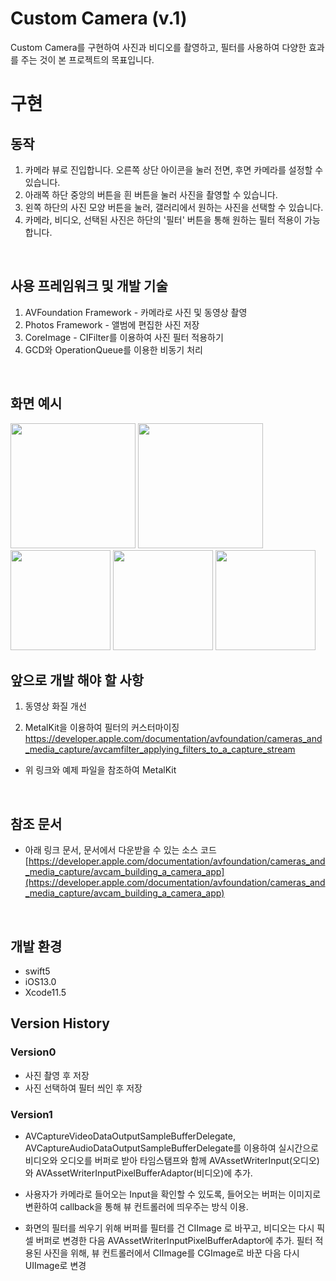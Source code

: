 # Custom Camera (v.1)
Custom Camera를 구현하여 사진과 비디오를 촬영하고, 필터를 사용하여 다양한 효과를 주는 것이 본 프로젝트의 목표입니다.


# 구현 

## 동작
1. 카메라 뷰로 진입합니다. 오른쪽 상단 아이콘을 눌러 전면, 후면 카메라를 설정할 수 있습니다.
2. 아래쪽 하단 중앙의 버튼을 흰 버튼을 눌러 사진을 촬영할 수 있습니다.
3. 왼쪽 하단의 사진 모양 버튼을 눌러, 갤러리에서 원하는 사진을 선택할 수 있습니다.
4. 카메라, 비디오, 선택된 사진은 하단의 '필터' 버튼을 통해 원하는 필터 적용이 가능합니다.

<br/>

## 사용 프레임워크 및 개발 기술
1. AVFoundation Framework - 카메라로 사진 및 동영상 촬영
2. Photos Framework - 앨범에 편집한 사진 저장
3. CoreImage - CIFilter를 이용하여 사진 필터 적용하기
4. GCD와 OperationQueue를 이용한 비동기 처리

<br/>

## 화면 예시
<div>
  <img width="200" src = "https://user-images.githubusercontent.com/46002818/95294991-35379200-08b1-11eb-8b32-057de0ea3dd0.JPG"></img>
  <img width="200" src = "https://user-images.githubusercontent.com/46002818/95294989-35379200-08b1-11eb-9007-af3c3d6cce14.JPG"></img>
</div>
<div>
	<img width="160" src="https://user-images.githubusercontent.com/46002818/95295214-9bbcb000-08b1-11eb-999e-d9f0d3ab2300.jpeg"></img>
	<img width="160" src="https://user-images.githubusercontent.com/46002818/95294975-2e108400-08b1-11eb-9b4b-74f35287a2b2.PNG"></img>
	<img width="160" src="https://user-images.githubusercontent.com/46002818/95294987-34066500-08b1-11eb-974f-7dad57814ee9.PNG"></img>
	</div>

## 앞으로 개발 해야 할 사항
1. 동영상 화질 개선

2. MetalKit을 이용하여 필터의 커스터마이징
https://developer.apple.com/documentation/avfoundation/cameras_and_media_capture/avcamfilter_applying_filters_to_a_capture_stream
- 위 링크와 예제 파일을 참조하여 MetalKit 

<br/>

## 참조 문서
- 아래 링크 문서, 문서에서 다운받을 수 있는 소스 코드
[https://developer.apple.com/documentation/avfoundation/cameras_and_media_capture/avcam_building_a_camera_app](https://developer.apple.com/documentation/avfoundation/cameras_and_media_capture/avcam_building_a_camera_app)

<br/>

## 개발 환경 
- swift5
 - iOS13.0
 - Xcode11.5



## Version History
### Version0
- 사진 촬영 후 저장
- 사진 선택하여 필터 씌인 후 저장

### Version1
- AVCaptureVideoDataOutputSampleBufferDelegate, AVCaptureAudioDataOutputSampleBufferDelegate를 이용하여
  실시간으로 비디오와 오디오를 버퍼로 받아 타임스탬프와 함께 AVAssetWriterInput(오디오)와 AVAssetWriterInputPixelBufferAdaptor(비디오)에 추가.

- 사용자가 카메라로 들어오는 Input을 확인할 수 있도록, 들어오는 버퍼는 이미지로 변환하여 callback을 통해 뷰 컨트롤러에 띄우주는 방식 이용.

- 화면의 필터를 씌우기 위해 버퍼를 필터를 건 CIImage 로 바꾸고, 비디오는 다시 픽셀 버퍼로 변경한 다음 AVAssetWriterInputPixelBufferAdaptor에 추가.
  필터 적용된 사진을 위해, 뷰 컨트롤러에서 CIImage를 CGImage로 바꾼 다음 다시 UIImage로 변경
